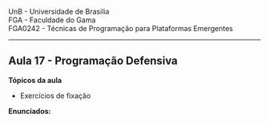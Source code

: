 
UnB - Universidade de Brasilia  
FGA - Faculdade do Gama  
FGA0242 - Técnicas de Programação para Plataformas Emergentes

---

## Aula 17 - Programação Defensiva

**Tópicos da aula**
- Exercícios de fixação

**Enunciados:**
